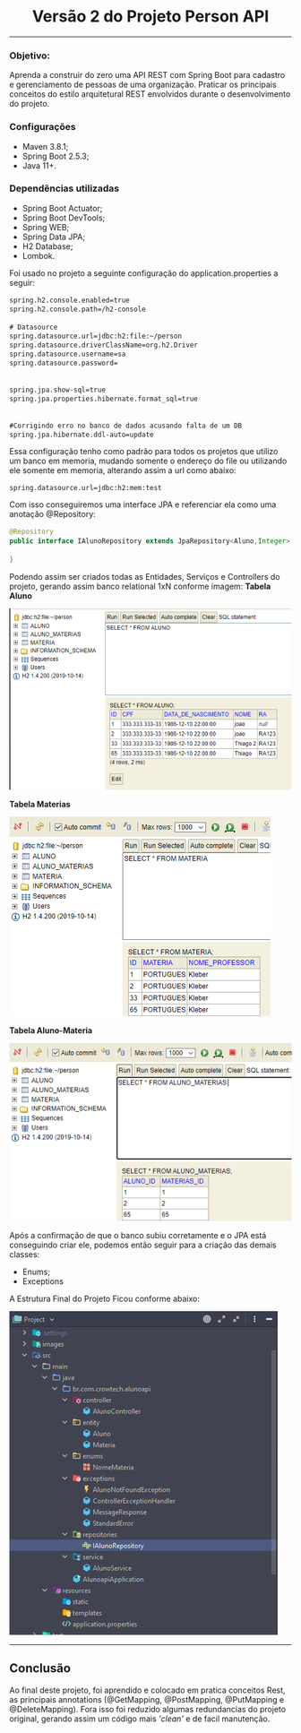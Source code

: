 <h1 align="center">Versão 2 do Projeto Person API</h1>

---
<H3>Objetivo: </H3>
<p>Aprenda a construir do zero uma API REST com Spring Boot para cadastro e gerenciamento de pessoas de uma organização. Praticar os principais conceitos do estilo arquitetural REST envolvidos durante o desenvolvimento do projeto.<p>

<h3>Configurações</h3>

 - Maven 3.8.1;
 - Spring Boot 2.5.3;
 - Java 11+.

<h3>Dependências utilizadas</h3>

 - Spring Boot Actuator;
 - Spring Boot DevTools;
 - Spring WEB;
 - Spring Data JPA;
 - H2 Database;
 - Lombok.

Foi usado no projeto a seguinte configuração do application.properties a seguir:
```
spring.h2.console.enabled=true
spring.h2.console.path=/h2-console

# Datasource
spring.datasource.url=jdbc:h2:file:~/person
spring.datasource.driverClassName=org.h2.Driver
spring.datasource.username=sa
spring.datasource.password=


spring.jpa.show-sql=true
spring.jpa.properties.hibernate.format_sql=true


#Corrigindo erro no banco de dados acusando falta de um DB
spring.jpa.hibernate.ddl-auto=update
```

Essa configuração tenho como padrão para todos os projetos que utilizo um banco em memoria, mudando somente o endereço do file ou utilizando ele somente em memoria, alterando assim a url como abaixo:
```
spring.datasource.url=jdbc:h2:mem:test
```

Com isso conseguiremos uma interface JPA e referenciar ela como uma anotação @Repository:
```java
@Repository
public interface IAlunoRepository extends JpaRepository<Aluno,Integer> {

}
```
Podendo assim ser criados todas as Entidades, Serviços e Controllers do projeto, gerando assim banco relational 1xN conforme imagem:
<b>Tabela Aluno</b>

![image](images/banco1.png)

<b>Tabela Materias</b>

![image](images/banco2.png)

<b>Tabela Aluno-Materia</b>

![image](images/banco3.png)

Após a confirmação de que o banco subiu corretamente e o JPA está conseguindo criar ele, podemos então seguir para a criação das demais classes:

- Enums;
- Exceptions

A Estrutura Final do Projeto Ficou conforme abaixo:

![image](images/Estrutura.png)

---
<H2>Conclusão</h2>
<p>Ao final deste projeto, foi aprendido e colocado em pratica conceitos Rest, as principais annotations (@GetMapping, @PostMapping, @PutMapping e @DeleteMapping).
Fora isso foi reduzido algumas redundancias do projeto original, gerando assim um código mais <i>'clean'</i> e de facil manutenção.</p>